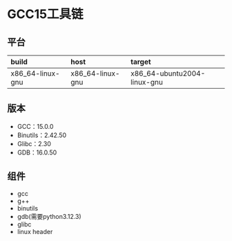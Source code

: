 # GCC15工具链

## 平台

| build            | host             | target                      |
| :--------------- | :--------------- | :-------------------------- |
| x86_64-linux-gnu | x86_64-linux-gnu | x86_64-ubuntu2004-linux-gnu |

## 版本

- GCC：15.0.0
- Binutils：2.42.50
- Glibc：2.30
- GDB：16.0.50

## 组件

- gcc
- g++
- binutils
- gdb(需要python3.12.3)
- glibc
- linux header
